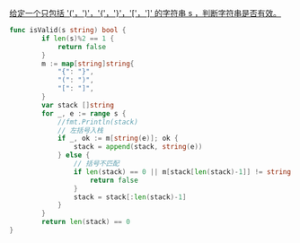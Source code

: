 [给定一个只包括 '('，')'，'{'，'}'，'['，']' 的字符串 s ，判断字符串是否有效。](https://leetcode.cn/problems/valid-parentheses/description/?envType=study-plan-v2&envId=top-100-liked#Popover19-toggle:~:text=%E7%BB%99%E5%AE%9A%E4%B8%80%E4%B8%AA%E5%8F%AA%E5%8C%85%E6%8B%AC%20%27%28%27%EF%BC%8C%27%29%27%EF%BC%8C%27%7B%27%EF%BC%8C%27%7D%27%EF%BC%8C%27%5B%27%EF%BC%8C%27%5D%27%20%E7%9A%84%E5%AD%97%E7%AC%A6%E4%B8%B2%20s%20%EF%BC%8C%E5%88%A4%E6%96%AD%E5%AD%97%E7%AC%A6%E4%B8%B2%E6%98%AF%E5%90%A6%E6%9C%89%E6%95%88%E3%80%82)


```go
func isValid(s string) bool {
    	if len(s)%2 == 1 {
    		return false
    	}
    	m := map[string]string{
    		"{": "}",
    		"(": ")",
    		"[": "]",
    	}
    	var stack []string
    	for _, e := range s {
    		//fmt.Println(stack)
    		// 左括号入栈
    		if _, ok := m[string(e)]; ok {
    			stack = append(stack, string(e))
    		} else {
    			// 括号不匹配
    			if len(stack) == 0 || m[stack[len(stack)-1]] != string(e) {
    				return false
    			}
    			stack = stack[:len(stack)-1]
    		}
    	}
    	return len(stack) == 0
}

```